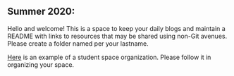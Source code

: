 ## Summer 2020: 

Hello and welcome! This is a space to keep your daily blogs and maintain a 
README with links to resources that may be shared using non-Git avenues. Please 
create a folder named per your lastname. 

[Here](https://github.com/waggle-sensor/summer2018/tree/master/morrison) is an 
example of a student space organization. Please follow it in organizing your 
space.


